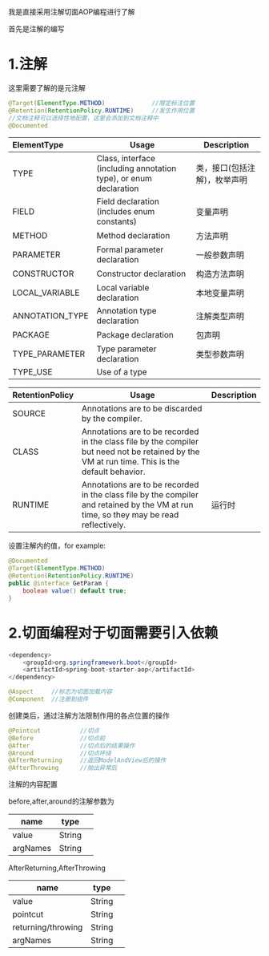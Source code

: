 我是直接采用注解切面AOP编程进行了解

首先是注解的编写

# 1.注解

这里需要了解的是元注解

```java
@Target(ElementType.METHOD)				//限定标注位置
@Retention(RetentionPolicy.RUNTIME)		//发生作用位置
//文档注释可以选择性地配置，这里会添加到文档注释中
@Documented
```

| ElementType     | Usage                                                        | Description                  |
| :-------------- | ------------------------------------------------------------ | ---------------------------- |
| TYPE            | Class, interface (including annotation type), or enum declaration | 类，接口(包括注解)，枚举声明 |
| FIELD           | Field declaration (includes enum constants)                  | 变量声明                     |
| METHOD          | Method declaration                                           | 方法声明                     |
| PARAMETER       | Formal parameter declaration                                 | 一般参数声明                 |
| CONSTRUCTOR     | Constructor declaration                                      | 构造方法声明                 |
| LOCAL_VARIABLE  | Local variable declaration                                   | 本地变量声明                 |
| ANNOTATION_TYPE | Annotation type declaration                                  | 注解类型声明                 |
| PACKAGE         | Package declaration                                          | 包声明                       |
| TYPE_PARAMETER  | Type parameter declaration                                   | 类型参数声明                 |
| TYPE_USE        | Use of a type                                                |                              |

| RetentionPolicy | Usage                                                        | Description |
| --------------- | ------------------------------------------------------------ | ----------- |
| SOURCE          | Annotations are to be discarded by the compiler.             |             |
| CLASS           | Annotations are to be recorded in the class file by the compiler but need not be retained by the VM at run time.  This is the default behavior. |             |
| RUNTIME         | Annotations are to be recorded in the class file by the compiler and retained by the VM at run time, so they may be read reflectively. | 运行时      |

设置注解内的值，for example:

```java
@Documented
@Target(ElementType.METHOD)
@Retention(RetentionPolicy.RUNTIME)
public @interface GetParam {
    boolean value() default true;
}
```

# 2.切面编程对于切面需要引入依赖

```java
<dependency>
	<groupId>org.springframework.boot</groupId>
	<artifactId>spring-boot-starter-aop</artifactId>
</dependency>
```



```java
@Aspect		//标志为切面加载内容
@Component	//注册到组件
```

创建类后，通过注解方法限制作用的各点位置的操作

```java
@Pointcut			//切点
@Before				//切点前
@After				//切点后的结果操作
@Around				//切点环绕
@AfterReturning		//返回ModelAndView后的操作
@AfterThrowing		//抛出异常后
```

注解的内容配置

before,after,around的注解参数为

| name     | type   |      |
| -------- | ------ | ---- |
| value    | String |      |
| argNames | String |      |

AfterReturning,AfterThrowing

| name               | type   |      |
| ------------------ | ------ | ---- |
| value              | String |      |
| pointcut           | String |      |
| returning/throwing | String |      |
| argNames           | String |      |

